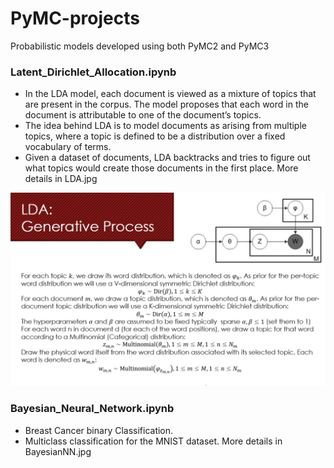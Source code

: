 # PyMC-projects
Probabilistic models developed using both PyMC2 and PyMC3

 
### Latent_Dirichlet_Allocation.ipynb
* In the LDA model, each document is viewed as a mixture of topics that are present in the corpus. The model proposes that each word in the document is attributable to one of the document’s topics.
* The idea behind LDA is to model documents as arising from multiple topics, where a topic is defined to be a distribution over a fixed vocabulary of terms.
* Given a dataset of documents, LDA backtracks and tries to figure out what topics would create those documents in the first place.
More details in LDA.jpg

![alt text](https://github.com/andnic51294/PyMC-projects/blob/main/LDA.jpg?raw=true)

### Bayesian_Neural_Network.ipynb
* Breast Cancer binary Classification.
* Multiclass classification for the MNIST dataset.
More details in BayesianNN.jpg

